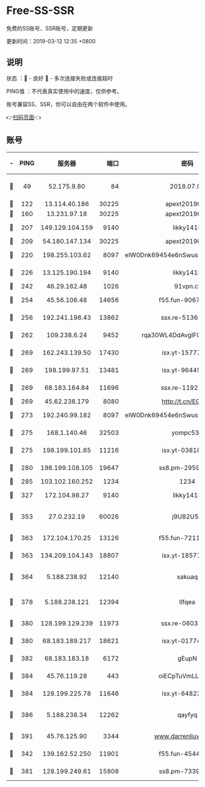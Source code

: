 # Free-SS-SSR

免费的SS账号、SSR账号，定期更新

更新时间：2019-03-12 12:35 +0800

## 说明

状态     ：🙂 - 良好 🙁 - 多次连接失败或连接超时

PING值   ：不代表真实使用中的速度，仅供参考。

账号兼容SS、SSR，你可以自由在两个软件中使用。

👉[扫码页面](https://liesauer.github.io/Free-SS-SSR/)👈

## 账号

|-|PING|服务器|端口|密码|加密方式|区域|
|:----:|:----:|:-----:|-----:|:----:|:----:|:----:|
|🙂|49|52.175.9.80|84|2018.07.07|chacha20-ietf-poly1305|HK|
|🙂|122|13.114.40.186|30225|apext2019006|chacha20|JP|
|🙂|160|13.231.97.18|30225|apext2019006|chacha20|JP|
|🙂|207|149.129.104.159|9140|likky1415|aes-256-cfb|HK|
|🙂|209|54.180.147.134|30225|apext2019006|chacha20|KR|
|🙂|220|198.255.103.62|8097|eIW0Dnk69454e6nSwuspv9DmS201tQ0D|aes-256-cfb|US|
|🙂|226|13.125.190.194|9140|likky1415|aes-256-cfb|KR|
|🙂|242|46.29.162.48|1026|91vpn.cf|rc4-md5|RU|
|🙂|254|45.56.106.48|14656|f55.fun-90673121|aes-256-cfb|US|
|🙂|256|192.241.198.43|13862|ssx.re-51362067|aes-256-cfb|US|
|🙂|262|109.238.6.24|9452|rqa30WL4DdAvgIFG6Fs3znzTa|aes-256-cfb|FR|
|🙂|269|162.243.139.50|17430|isx.yt-15777676|aes-256-cfb|US|
|🙂|269|198.199.97.51|13481|isx.yt-96445521|aes-256-cfb|US|
|🙂|269|68.183.164.84|11696|ssx.re-11927481|aes-256-cfb|US|
|🙂|269|45.62.238.179|8080|http://t.cn/EGJIyrl|rc4-md5|CA|
|🙂|273|192.240.99.182|8097|eIW0Dnk69454e6nSwuspv9DmS201tQ0D|aes-256-cfb|US|
|🙂|275|168.1.140.46|32503|yompc535|aes-256-cfb|AU|
|🙂|275|198.199.101.65|11216|isx.yt-03818294|aes-256-cfb|US|
|🙂|280|198.199.108.105|19647|ss8.pm-29593993|aes-256-cfb|US|
|🙂|285|103.102.160.252|1234|1234|rc4-md5|JP|
|🙂|327|172.104.98.27|9140|likky1415|aes-256-cfb|JP|
|🙂|353|27.0.232.19|60026|j9U82U53|xchacha20-ietf-poly1305|HK|
|🙂|363|172.104.170.25|13126|f55.fun-72116969|aes-256-cfb|SG|
|🙂|363|134.209.104.143|18807|isx.yt-18571231|aes-256-cfb|SG|
|🙂|364|5.188.238.92|12140|xakuaq|chacha20-ietf-poly1305|BR|
|🙂|378|5.188.238.121|12394|llfqea|chacha20-ietf-poly1305|BR|
|🙂|380|128.199.129.239|11973|ssx.re-06032679|aes-256-cfb|SG|
|🙂|380|68.183.189.217|18621|isx.yt-01774283|aes-256-cfb|SG|
|🙂|382|68.183.183.18|6172|gEupN|aes-256-cfb|SG|
|🙂|384|45.76.119.28|443|oiECpTuVmLLxk4Ts|aes-256-cfb|AU|
|🙂|384|128.199.225.78|11646|isx.yt-64823224|aes-256-cfb|SG|
|🙂|386|5.188.238.34|12262|qayfyq|chacha20-ietf-poly1305|BR|
|🙂|391|45.76.125.90|3344|www.darrenliuwei.com|aes-256-cfb|AU|
|🙂|342|139.162.52.250|11901|f55.fun-45440125|aes-256-cfb|SG|
|🙂|381|128.199.249.61|15808|ss8.pm-73399565|aes-256-cfb|SG|
